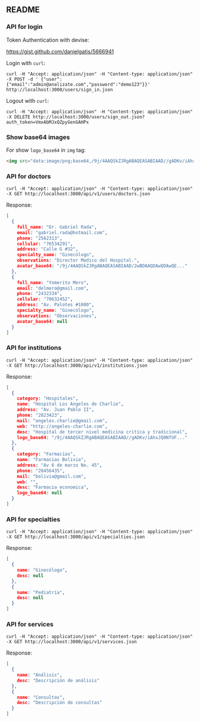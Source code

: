 ## README

### API for login

Token Authentication with devise:

https://gist.github.com/danielgatis/5666941

Login with `curl`:

```console
curl -H "Accept: application/json" -H "Content-type: application/json" -X POST -d ' {"user":{"email":"admin@analizate.com","password":"demo123"}}'  http://localhost:3000/users/sign_in.json
```

Logout with `curl`:

```console
curl -H "Accept: application/json" -H "Content-type: application/json" -X DELETE http://localhost:3000/users/sign_out.json?auth_token=VmxAbMJxQZpyGenGAHPx
```

### Show base64 images

For show `logo_base64` in `img` tag:

```html
<img src="data:image/png;base64,/9j/4AAQSkZJRgABAQEASABIAAD//gADKv/iAhxJQ0NfUF...">
```

### API for doctors

```console
curl -H "Accept: application/json" -H "Content-type: application/json" -X GET http://localhost:3000/api/v1/users/doctors.json
```

Response:

```json
[
  {
    full_name: "Dr. Gabriel Rada",
    email: "gabriel.rada@hotmail.com",
    phone: "2562313",
    cellular: "76534291",
    address: "Calle G #32",
    specialty_name: "Ginecólogo",
    observations: "Director Medico del Hospital.",
    avatar_base64: "/9j/4AAQSkZJRgABAQEASABIAAD/2wBDAAQDAwQDAwQE..."
  },
  {
    full_name: "Yomerito Mero",
    email: "delmero@gmail.com",
    phone: "2432334",
    cellular: "70632452",
    address: "Av. Palotes #1000",
    specialty_name: "Ginecólogo",
    observations: "Observaciones",
    avatar_base64: null
  }
]
```

### API for institutions

```console
curl -H "Accept: application/json" -H "Content-type: application/json" -X GET http://localhost:3000/api/v1/institutions.json
```

Response:

```json
[
  {
    category: "Hospitales",
    name: "Hospital Los Angeles de Charlie",
    address: "Av. Juan Pablo II",
    phone: "2823423",
    mail: "angeles.charlie@gmail.com",
    web: "http://angeles-charlie.com",
    desc: "Hospital de tercer nivel medicina critica y tradicional",
    logo_base64: "/9j/4AAQSkZJRgABAQEASABIAAD//gADKv/iAhxJQ0NfUF..."
  },
  {
    category: "Farmacias",
    name: "Farmacias Bolivia",
    address: "Av 6 de marzo No. 45",
    phone: "28456435",
    mail: "bolivia@gmail.com",
    web: "",
    desc: "Farmacia economica",
    logo_base64: null
  }
]
```

### API for specialties

```console
curl -H "Accept: application/json" -H "Content-type: application/json" -X GET http://localhost:3000/api/v1/specialties.json
```

Response:

```json
[
  {
    name: "Ginecólogo",
    desc: null
  },
  {
    name: "Pediatría",
    desc: null
  }
]
```

### API for services

```console
curl -H "Accept: application/json" -H "Content-type: application/json" -X GET http://localhost:3000/api/v1/services.json
```

Response:

```json
[
  {
    name: "Análisis",
    desc: "Descripción de análisis"
  },
  {
    name: "Consultas",
    desc: "Descripción de consultas"
  }
]
```
